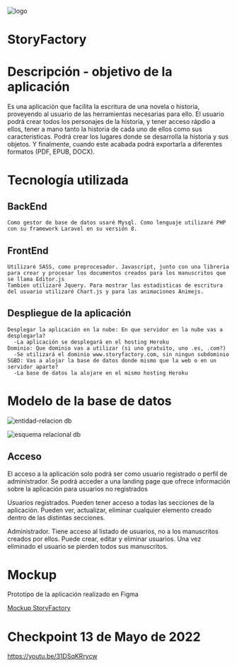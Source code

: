 
![logo](https://user-images.githubusercontent.com/72388130/161275058-0e3a496e-2bd0-49b0-82d1-fc4c455de5c8.PNG)



# StoryFactory

# Descripción - objetivo de la aplicación

  Es una aplicación que facilita la escritura de una novela o historia, proveyendo al usuario de las herramientas necesarias para ello. El usuario podrá crear todos  los personajes de la historia, y tener acceso rápdio a ellos, tener a mano tanto la historia de cada uno de ellos como sus caracteristicas. Podrá crear los lugares  donde se desarrolla la historia y sus objetos. Y finalmente, cuando este acabada podrá exportarla a diferentes formatos (PDF, EPUB, DOCX).


# Tecnología utilizada

 ## BackEnd

    Como gestor de base de datos usaré Mysql. Como lenguaje utilizaré PHP con su framework Laravel en su versión 8.

 ## FrontEnd

    Utilizaré SASS, como preprocesador. Javascript, junto con una libreria para crear y procesar los documentos creados para los manuscritos que se llama Editor.js
    Tambien utilizaré Jquery. Para mostrar las estadisticas de escritura del usuario utilizaré Chart.js y para las animaciones Animejs.
    
 ## Despliegue de la aplicación
    Desplegar la aplicación en la nube: En que servidor en la nube vas a desplegarla?
      -La aplicación se desplegará en el hosting Heroku
    Dominio: Que dominio vas a utilizar (si uno gratuito, uno .es, .com?)
      -Se utilizará el dominio www.storyfactory.com, sin ningun subdominio
    SGBD: Vas a alojar la base de datos donde mismo que la web o en un servidor aparte?
      -La base de datos la alojare en el mismo hosting Heroku

# Modelo de la base de datos


![entidad-relacion db](https://user-images.githubusercontent.com/72388130/161332848-9ad117b3-ba8e-48d4-8212-43679e6679a8.png)



![esquema relacional db](https://user-images.githubusercontent.com/72388130/161332865-f8348c61-df18-41d6-acb7-22e2e6f3fc73.png)

## Acceso
  El acceso a la aplicación solo podrá ser como usuario registrado o perfil de administrador. Se podrá acceder a una landing page que ofrece información sobre la aplicación para usuarios no registrados

  Usuarios registrados. Pueden tener acceso a todas las secciones de la aplicación. Pueden ver, actualizar, eliminar cualquier elemento creado dentro de las distintas secciones.

  Administrador. Tiene acceso al listado de usuarios, no a los manuscritos creados por ellos. Puede crear, editar y eliminar usuarios. Una vez eliminado el usuario se pierden todos sus manuscritos.


# Mockup

Prototipo de la aplicación realizado en Figma

[Mockup StoryFactory](https://www.figma.com/file/Ba1P0S6p4opl8Vmd3Q3Cuz/storyfactory?node-id=0%3A1)

# Checkpoint 13 de Mayo de 2022

https://youtu.be/31DSqKRrycw


